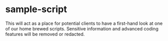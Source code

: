 # sample-script
This will act as a place for potential clients to have a first-hand look at one of our home brewed scripts. Sensitive information and advanced coding features will be removed or redacted.
